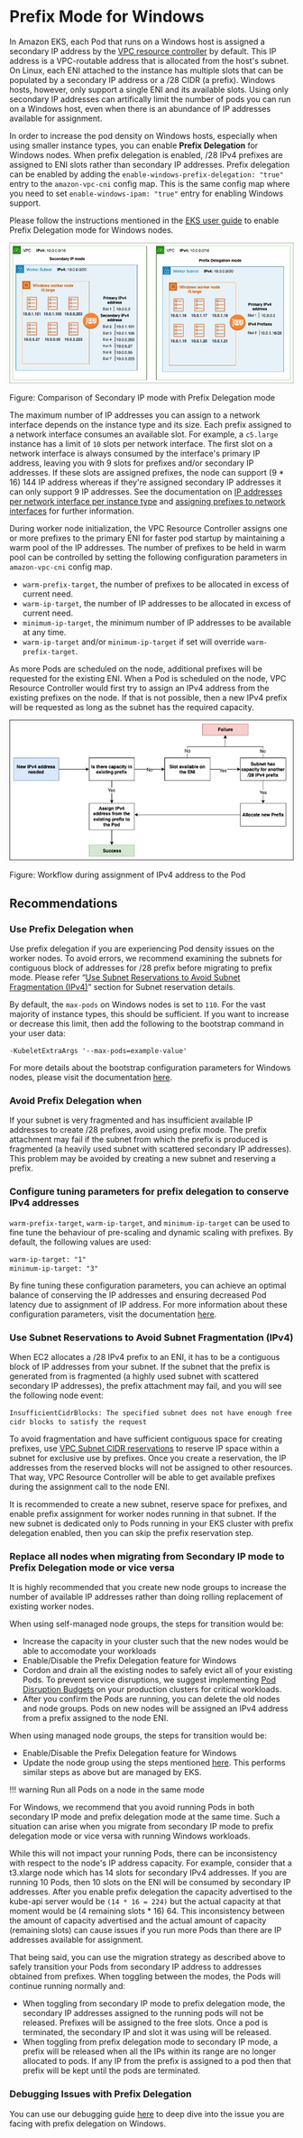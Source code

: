 # Prefix Mode for Windows
In Amazon EKS, each Pod that runs on a Windows host is assigned a secondary IP address by the [VPC resource controller](https://github.com/aws/amazon-vpc-resource-controller-k8s) by default. This IP address is a VPC-routable address that is allocated from the host's subnet. On Linux, each ENI attached to the instance has multiple slots that can be populated by a secondary IP address or a /28 CIDR (a prefix). Windows hosts, however, only support a single ENI and its available slots. Using only secondary IP addresses can artifically limit the number of pods you can run on a Windows host, even when there is an abundance of IP addresses available for assignment.

In order to increase the pod density on Windows hosts, especially when using smaller instance types, you can enable **Prefix Delegation** for Windows nodes. When prefix delegation is enabled, /28 IPv4 prefixes are assigned to ENI slots rather than secondary IP addresses. Prefix delegation can be enabled by adding the `enable-windows-prefix-delegation: "true"` entry to the `amazon-vpc-cni` config map. This is the same config map where you need to set `enable-windows-ipam: "true"` entry for enabling Windows support.

Please follow the instructions mentioned in the [EKS user guide](https://docs.aws.amazon.com/eks/latest/userguide/cni-increase-ip-addresses.html) to enable Prefix Delegation mode for Windows nodes.

![illustration of two worker subnets, comparing ENI secondary IPvs to ENIs with delegated prefixes](./windows-1.jpg)

Figure: Comparison of Secondary IP mode with Prefix Delegation mode 

The maximum number of IP addresses you can assign to a network interface depends on the instance type and its size. Each prefix assigned to a network interface consumes an available slot. For example, a `c5.large` instance has a limit of `10` slots per network interface. The first slot on a network interface is always consumed by the interface's primary IP address, leaving you with 9 slots for prefixes and/or secondary IP addresses. If these  slots are assigned prefixes, the node can support (9 * 16) 144 IP address whereas if they're assigned secondary IP addresses it can only support 9 IP addresses. See the documentation on [IP addresses per network interface per instance type](https://docs.aws.amazon.com/AWSEC2/latest/UserGuide/using-eni.html#AvailableIpPerENI) and [assigning prefixes to network interfaces](https://docs.aws.amazon.com/AWSEC2/latest/UserGuide/ec2-prefix-eni.html) for further information.

During worker node initialization, the VPC Resource Controller assigns one or more prefixes to the primary ENI for faster pod startup by maintaining a warm pool of the IP addresses. The number of prefixes to be held in warm pool can be controlled by setting the following configuration parameters in `amazon-vpc-cni` config map.

* `warm-prefix-target`, the number of prefixes to be allocated in excess of current need.
* `warm-ip-target`, the number of IP addresses to be allocated in excess of current need.
* `minimum-ip-target`, the minimum number of IP addresses to be available at any time.
* `warm-ip-target` and/or `minimum-ip-target` if set will override `warm-prefix-target`.

As more Pods are scheduled on the node, additional prefixes will be requested for the existing ENI. When a Pod is scheduled on the node, VPC Resource Controller would first try to assign an IPv4 address from the existing prefixes on the node. If that is not possible, then a new IPv4 prefix will be requested as long as the subnet has the required capacity.

![flow chart of procedure for assigning IP to pod](./windows-2.jpg)

Figure: Workflow during assignment of IPv4 address to the Pod

## Recommendations
### Use Prefix Delegation when
Use prefix delegation if you are experiencing Pod density issues on the worker nodes. To avoid errors, we recommend examining the subnets for contiguous block of addresses for /28 prefix before migrating to prefix mode. Please refer “[Use Subnet Reservations to Avoid Subnet Fragmentation (IPv4)](https://docs.aws.amazon.com/vpc/latest/userguide/subnet-cidr-reservation.html)” section for Subnet reservation details. 

By default, the `max-pods` on Windows nodes is set to `110`. For the vast majority of instance types, this should be sufficient. If you want to increase or decrease this limit, then add the following to the bootstrap command in your user data:
```
-KubeletExtraArgs '--max-pods=example-value'
```
For more details about the bootstrap configuration parameters for Windows nodes, please visit the documentation [here](https://docs.aws.amazon.com/eks/latest/userguide/eks-optimized-windows-ami.html#bootstrap-script-configuration-parameters).

### Avoid Prefix Delegation when
If your subnet is very fragmented and has insufficient available IP addresses to create /28 prefixes, avoid using prefix mode. The prefix attachment may fail if the subnet from which the prefix is produced is fragmented (a heavily used subnet with scattered secondary IP addresses). This problem may be avoided by creating a new subnet and reserving a prefix.

### Configure tuning parameters for prefix delegation to conserve IPv4 addresses
`warm-prefix-target`, `warm-ip-target`, and `minimum-ip-target` can be used to fine tune the behaviour of pre-scaling and dynamic scaling with prefixes. By default, the following values are used:
```
warm-ip-target: "1"
minimum-ip-target: "3"
```
By fine tuning these configuration parameters, you can achieve an optimal balance of conserving the IP addresses and ensuring decreased Pod latency due to assignment of IP address. For more information about these configuration parameters, visit the documentation [here](https://github.com/aws/amazon-vpc-resource-controller-k8s/blob/master/docs/windows/prefix_delegation_config_options.md).

### Use Subnet Reservations to Avoid Subnet Fragmentation (IPv4)
When EC2 allocates a /28 IPv4 prefix to an ENI, it has to be a contiguous block of IP addresses from your subnet. If the subnet that the prefix is generated from is fragmented (a highly used subnet with scattered secondary IP addresses), the prefix attachment may fail, and you will see the following node event:
```
InsufficientCidrBlocks: The specified subnet does not have enough free cidr blocks to satisfy the request
```
To avoid fragmentation and have sufficient contiguous space for creating prefixes, use [VPC Subnet CIDR reservations](https://docs.aws.amazon.com/vpc/latest/userguide/subnet-cidr-reservation.html#work-with-subnet-cidr-reservations) to reserve IP space within a subnet for exclusive use by prefixes. Once you create a reservation, the IP addresses from the reserved blocks will not be assigned to other resources. That way, VPC Resource Controller will be able to get available prefixes during the assignment call to the node ENI.

It is recommended to create a new subnet, reserve space for prefixes, and enable prefix assignment for worker nodes running in that subnet. If the new subnet is dedicated only to Pods running in your EKS cluster with prefix delegation enabled, then you can skip the prefix reservation step.

### Replace all nodes when migrating from Secondary IP mode to Prefix Delegation mode or vice versa
It is highly recommended that you create new node groups to increase the number of available IP addresses rather than doing rolling replacement of existing worker nodes.

When using self-managed node groups, the steps for transition would be:
* Increase the capacity in your cluster such that the new nodes would be able to accomodate your workloads
* Enable/Disable the Prefix Delegation feature for Windows
* Cordon and drain all the existing nodes to safely evict all of your existing Pods. To prevent service disruptions, we suggest implementing [Pod Disruption Budgets](https://kubernetes.io/docs/tasks/run-application/configure-pdb) on your production clusters for critical workloads.
* After you confirm the Pods are running, you can delete the old nodes and node groups. Pods on new nodes will be assigned an IPv4 address from a prefix assigned to the node ENI.

When using managed node groups, the steps for transition would be:
* Enable/Disable the Prefix Delegation feature for Windows
* Update the node group using the steps mentioned [here](https://docs.aws.amazon.com/eks/latest/userguide/update-managed-node-group.html). This performs similar steps as above but are managed by EKS.

!!! warning
    Run all Pods on a node in the same mode

For Windows, we recommend that you avoid running Pods in both secondary IP mode and prefix delegation mode at the same time. Such a situation can arise when you migrate from secondary IP mode to prefix delegation mode or vice versa with running Windows workloads.

While this will not impact your running Pods, there can be inconsistency with respect to the node's IP address capacity. For example, consider that a t3.xlarge node which has 14 slots for secondary IPv4 addresses. If you are running 10 Pods, then 10 slots on the ENI will be consumed by secondary IP addresses. After you enable prefix delegation the capacity advertised to the kube-api server would be `(14 * 16 = 224)` but the actual capacity at that moment would be (4 remaining slots * 16) 64. This inconsistency between the amount of capacity advertised and the actual amount of capacity (remaining slots) can cause issues if you run more Pods than there are IP addresses available for assignment.

That being said, you can use the migration strategy as described above to safely transition your Pods from secondary IP address to addresses obtained from prefixes. When toggling between the modes, the Pods will continue running normally and:
* When toggling from secondary IP mode to prefix delegation mode, the secondary IP addresses assigned to the running pods will not be released. Prefixes will be assigned to the free slots. Once a pod is terminated, the secondary IP and slot it was using will be released.
* When toggling from prefix delegation mode to secondary IP mode, a prefix will be released when all the IPs within its range are no longer allocated to pods. If any IP from the prefix is assigned to a pod then that prefix will be kept until the pods are terminated.

### Debugging Issues with Prefix Delegation
You can use our debugging guide [here](https://github.com/aws/amazon-vpc-resource-controller-k8s/blob/master/docs/troubleshooting.md) to deep dive into the issue you are facing with prefix delegation on Windows.